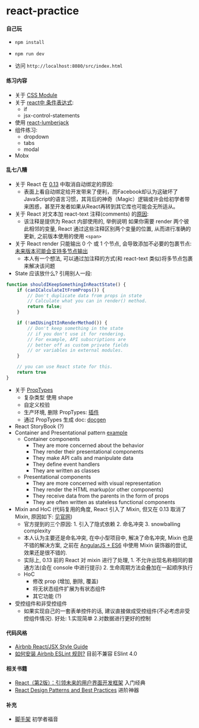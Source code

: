 # react-practice

#### 自己玩

- `npm install`

- `npm run dev`

- 访问 `http://localhost:8080/src/index.html`

#### 练习内容

- 关于 [CSS Module](https://github.com/camsong/blog/issues/5)
- 关于 [react中 条件表达式](https://github.com/ShuyunXIANFESchool/FE-problem-collection/issues/40):
    - if
    - jsx-control-statements
- 使用 [react-lumberjack](https://github.com/ryanflorence/react-lumberjack)
- 组件练习:
    - dropdown
    - tabs
    - modal
- Mobx

#### 乱七八糟

- 关于 React 在 [0.13](https://facebook.github.io/react/blog/2015/01/27/react-v0.13.0-beta-1.html) 中取消自动绑定的原因:
    - 表面上看自动绑定给开发带来了便利，而Facebook却认为这破坏了JavaScript的语言习惯，其背后的神奇（Magic）逻辑或许会给初学者带来困惑，甚至开发者如果从React再转到其它库也可能会无所适从。
- 关于 React 对文本加 react-text 注释(comments) 的[原因](https://stackoverflow.com/questions/38133978/reactjs-net-are-react-text-tags-required-when-rendered):
    - 该注释是提供为 React 内部使用的, 举例说明 如果你需要 render 两个彼此相邻的变量, React 通过这些注释区别两个变量的位置, 从而进行准确的更新, 之前版本使用的使用 `<span>`
- 关于 React render 只能输出 0 个 或 1 个节点, 会导致添加不必要的包裹节点: [未来版本可能会支持多节点输出](https://github.com/facebook/react/issues/2127)
    - 本人有一个想法, 可以通过加注释的方式(和 react-text 类似)将多节点包裹来解决该问题
- State 应该放什么? 引用别人一段:

```js
function shouldIKeepSomethingInReactState() {
    if (canICalculateItFromProps()) {
        // Don't duplicate data from props in state
        // Calculate what you can in render() method.
        return false;
    }

    if (!amIUsingItInRenderMethod()) {
        // Don't keep something in the state
        // if you don't use it for rendering.
        // For example, API subscriptions are
        // better off as custom private fields
        // or variables in external modules.
    }

    // you can use React state for this.
    return true
}
```
- 关于 [PropTypes](https://facebook.github.io/react/docs/typechecking-with-proptypes.html)
    - 复杂类型 使用 shape
    - 自定义校验
    - 生产环境, 删除 PropTypes: [插件](https://github.com/oliviertassinari/babel-plugin-transform-react-remove-prop-types)
    - 通过 PropTypes 生成 doc: [docgen](https://github.com/reactjs/react-docgen)
- React StoryBook (?)
- Container and Presentational pattern [example](https://github.com/hjzheng/react-demo-starter)
    - Container components
        - They are more concerned about the behavior
        - They render their presentational components
        - They make API calls and manipulate data
        - They define event handlers
        - They are written as classes
    - Presentational components
        - They are more concerned with visual representation
        - They render the HTML markup(or other components)
        - They receive data from the parents in the form of props
        - They are often written as stateless functional components
- Mixin and HoC (代码复用的角度, React 引入了 Mixin, 但又在 0.13 取消了 Mixin, 原因如下: [见官网](https://facebook.github.io/react/blog/2016/07/13/mixins-considered-harmful.html))
    - 官方提到的三个原因: 1. 引入了隐式依赖 2. 命名冲突 3. snowballing complexity
    - 本人认为主要还是命名冲突, 在中小型项目中, 解决了命名冲突, Mixin 也是不错的解决方案, 之前在 [AngularJS + ES6](https://github.com/hjzheng/angular-utils) 中使用 Mixin 装饰器的尝试, 效果还是很不错的.
    - 实际上, 0.13 前的 React 对 mixin 进行了处理, 1. 不允许出现名称相同的普通方法(会在 console 中进行提示) 2. 生命周期方法会叠加在一起顺序执行
    - HoC
        - 修改 prop (增加, 删除, 覆盖)
        - 将无状态组件扩展为有状态组件
        - 其它功能 (?)
- 受控组件和非受控组件
    - 如果实现自己的一套表单控件的话, 建议直接做成受控组件(不必考虑非受控组件情况). 好处: 1.实现简单 2.对数据进行更好的控制

#### 代码风格
- [Airbnb React/JSX Style Guide](https://github.com/airbnb/javascript/tree/master/react)
- [如何安装 Airbnb ESLint 规则?](https://www.npmjs.com/package/eslint-config-airbnb) 目前不兼容 ESlint 4.0

#### 相关书籍

- [React（第2版）：引领未来的用户界面开发框架](https://book.douban.com/subject/26918475/) 入门经典
- [React Design Patterns and Best Practices](https://book.douban.com/subject/26963822/) 进阶神器

#### 补充
- [脚手架](https://github.com/facebookincubator/create-react-app) 初学者福音
